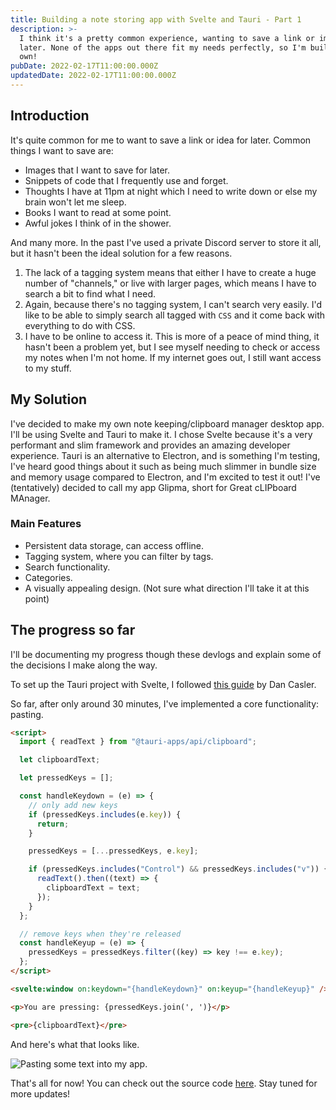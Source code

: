 ```yaml
---
title: Building a note storing app with Svelte and Tauri - Part 1
description: >-
  I think it's a pretty common experience, wanting to save a link or image for
  later. None of the apps out there fit my needs perfectly, so I'm building my
  own!
pubDate: 2022-02-17T11:00:00.000Z
updatedDate: 2022-02-17T11:00:00.000Z
---
```


## Introduction

It's quite common for me to want to save a link or idea for later. Common things I want to save are:

- Images that I want to save for later.
- Snippets of code that I frequently use and forget.
- Thoughts I have at 11pm at night which I need to write down or else my brain won't let me sleep.
- Books I want to read at some point.
- Awful jokes I think of in the shower.

And many more. In the past I've used a private Discord server to store it all, but it hasn't been the ideal solution for a few reasons.

1. The lack of a tagging system means that either I have to create a huge number of "channels," or live with larger pages, which means I have to search a bit to find what I need.
2. Again, because there's no tagging system, I can't search very easily. I'd like to be able to simply search all tagged with `CSS` and it come back with everything to do with CSS.
3. I have to be online to access it. This is more of a peace of mind thing, it hasn't been a problem yet, but I see myself needing to check or access my notes when I'm not home. If my internet goes out, I still want access to my stuff.

## My Solution

I've decided to make my own note keeping/clipboard manager desktop app. I'll be using Svelte and Tauri to make it. I chose Svelte because it's a very performant and slim framework and provides an amazing developer experience. Tauri is an alternative to Electron, and is something I'm testing, I've heard good things about it such as being much slimmer in bundle size and memory usage compared to Electron, and I'm excited to test it out! I've (tentatively) decided to call my app Glipma, short for Great cLIPboard MAnager.

### Main Features

- Persistent data storage, can access offline.
- Tagging system, where you can filter by tags.
- Search functionality.
- Categories.
- A visually appealing design. (Not sure what direction I'll take it at this point)

## The progress so far

I'll be documenting my progress though these devlogs and explain some of the decisions I make along the way.

To set up the Tauri project with Svelte, I followed [this guide](https://medium.com/@cazanator/tauri-with-standard-svelte-or-sveltekit-ad7f103c37e7) by Dan Casler.

So far, after only around 30 minutes, I've implemented a core functionality: pasting.

```html
<script>
  import { readText } from "@tauri-apps/api/clipboard";

  let clipboardText;

  let pressedKeys = [];

  const handleKeydown = (e) => {
    // only add new keys
    if (pressedKeys.includes(e.key)) {
      return;
    }

    pressedKeys = [...pressedKeys, e.key];

    if (pressedKeys.includes("Control") && pressedKeys.includes("v")) {
      readText().then((text) => {
        clipboardText = text;
      });
    }
  };

  // remove keys when they're released
  const handleKeyup = (e) => {
    pressedKeys = pressedKeys.filter((key) => key !== e.key);
  };
</script>

<svelte:window on:keydown="{handleKeydown}" on:keyup="{handleKeyup}" />

<p>You are pressing: {pressedKeys.join(', ')}</p>

<pre>{clipboardText}</pre>
```

And here's what that looks like.

![Pasting some text into my app.](/blog-images/part1Progress.webp)

That's all for now! You can check out the source code [here](https://github.com/matthewyingtao/Glipma). Stay tuned for more updates!
